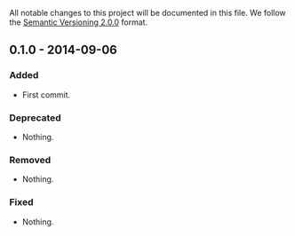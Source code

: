 All notable changes to this project will be documented in this file.
We follow the [Semantic Versioning 2.0.0](http://semver.org/) format.


## 0.1.0 - 2014-09-06

### Added
- First commit.

### Deprecated
- Nothing.

### Removed
- Nothing.

### Fixed
- Nothing.
